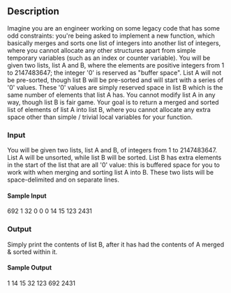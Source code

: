 ## Description
Imagine you are an engineer working on some legacy code that has some odd constraints: you're being asked to implement a new function, which basically merges and sorts one list of integers into another list of integers, where you cannot allocate any other structures apart from simple temporary variables (such as an index or counter variable).
You will be given two lists, list A and B, where the elements are positive integers from 1 to 2147483647; the integer '0' is reserved as "buffer space". List A will not be pre-sorted, though list B will be pre-sorted and will start with a series of '0' values. These '0' values are simply reserved space in list B which is the same number of elements that list A has. You cannot modify list A in any way, though list B is fair game. Your goal is to return a merged and sorted list of elements of list A into list B, where you cannot allocate any extra space other than simple / trivial local variables for your function.

### Input
You will be given two lists, list A and B, of integers from 1 to 2147483647. List A will be unsorted, while list B will be sorted. List B has extra elements in the start of the list that are all '0' value: this is buffered space for you to work with when merging and sorting list A into B. These two lists will be space-delimited and on separate lines.

#### Sample Input
692 1 32
0 0 0 14 15 123 2431

### Output
Simply print the contents of list B, after it has had the contents of A merged & sorted within it.

#### Sample Output
1 14 15 32 123 692 2431